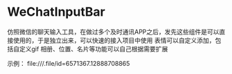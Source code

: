 # WeChatInputBar

仿照微信的聊天输入工具，在做过多个及时通讯APP之后，发先这些组件是可以直接使用的，于是独立出来，可以快速的接入项目中使用
表情可以自定义添加，包括自定义gif
相册、位置、名片等功能可以自己根据需要扩展

示例：
file:///.file/id=6571367.12888708865